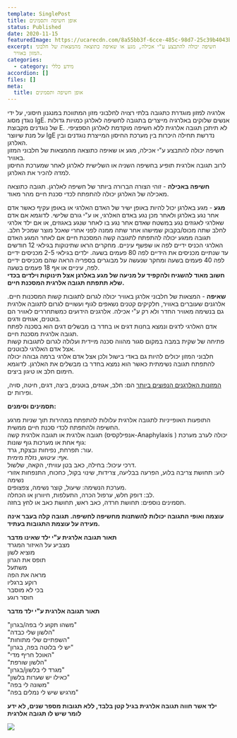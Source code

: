 ```yaml
---
template: SinglePost
title: אופן חשיפה ותסמינים
status: Published
date: 2020-11-15
featuredImage: https://ucarecdn.com/8a55bb3f-6cce-485c-98d7-25c39b4043bf/
excerpt: חשיפה יכולה להתבצע ע"י אכילה, מגע או שאיפה כתוצאה מהמצאות של חלבוני
  המזון באוויר.
categories:
  - category: מידע כללי
accordion: []
files: []
meta:
  title: אופן חשיפה ותסמינים
---
```

אלרגיה למזון מוגדרת כתגובה בלתי רצויה לחלבוני מזון המתווכת במנגנון חיסוני, על ידי נוגדן מסוג IgE.  אנשים שלוקים באלרגיה מייצרים בתגובה לחשיפה לאלרגן כמויות גדולות של נוגדנים מקבוצת E. לא תיתכן תגובה אלרגית ללא חשיפה מוקדמת לאלרגן הספציפי. על מנת שיווצר IgE נדרשת תחילה היכרות בין מערכת החיסון המייצרת נוגדנים ובין האלרגן.\
חשיפה יכולה להתבצע ע"י אכילה, מגע או שאיפה כתוצאה מהמצאות של חלבוני המזון באוויר.\
לרוב תגובה אלרגית תופיע בחשיפה השניה או השלישית לאלרגן לאחר שמערכת החיסון למדה להכיר את האלרגן.

**חשיפה באכילה** - זוהי הצורה הברורה ביותר של חשיפה לאלרגן. תגובה כתוצאה מאכילה של האלרגן יכולה להתפתח לכדי סכנת חיים מהר מאוד.

**מגע**  - מגע באלרגן יכול להיות באופן ישיר של האדם האלרגי או באופן עקיף כאשר אדם אחר נגע באלרגן ולאחר מכן נגע באדם האלרגי, או ע"י גורם שלישי. לדוגמא אם אדם שאלרגי לאגוזים נגע במשטח שאדם אחר נגע בו לאחר שנגע באגוזים, או אם ילד אלרגי לחלב שתה מכוס/בקבוק שמישהו אחר שתה ממנה לפני אחרי שאכל מוצר שמכיל חלב. תגובה ממגע יכולה להתפתח לתגובה קשה המסכנת חיים אם לאחר המגע האדם האלרגי הכניס ידיים לפה או שפשף עיניים. מחקרים הראו שתינוקות בגילאי 12 חודשים עד שנתיים מכניסים את הידיים לפה 80 פעמים בשעה. ילדים בגילאי 2-5 מכניסים ידיים לפה 40 פעמים בשעה ומחקר שנעשה על מבוגרים בספריה הראה שהם מכניסים ידיים לפה, עיניים או אף 18 פעמים בשעה. \
**חשוב מאוד להשגיח ולהקפיד על מניעה של מגע באלרגן אצל תינוקות וילדים בכדי שלא תתפתח תגובה אלרגית המסכנת חיים.**

**שאיפה** - המצאות של חלבוני אלרגן באוויר יכולה לגרום לתגובות קשות המסכנות חיים. אלרגנים שעוברים באוויר, חלקיקים קטנים נשאפים לגוף ועשויים לגרום לתגובה אלרגית גם בנשימה מאוויר החדר ולא רק ע"י אכילה. אלרגנים הידועים כמשתחררים לאוויר הם בוטנים, אגוזים ודגים.\
אדם האלרגי לדגים ונמצא בחנות דגים או בחדר בו מבשלים דגים הוא בסכנה לפתח תגובה אלרגית מסכנת חיים. \
פתיחה של שקית במבה במקום סגור מהווה סכנה מיידית ועלולה לגרום לתגובות קשות אצל אדם האלרגי לבוטנים.\
חלבוני המזון יכולים להיות גם באדי בישול ולכן אצל אדם אלרגי ברמה גבוהה יכולה להתפתח תגובה נשימתית כאשר הוא נמצא בחדר בו מבשלים את האלרגן. לדוגמא חימום חלב או טיגון ביצים.

[המזונות האלרגנים הנפוצים ביותר](/allergens) הם: חלב, אגוזים, בוטנים, ביצה, דגים, חיטה, סויה, ופירות ים.

**תסמינים וסימנים:** 

התופעות האופייניות לתגובה אלרגית עלולות להתפתח במהירות תוך שניות מרגע החשיפה ולהתפתח לכדי סכנת חיים ממשית.\
תגובה אלרגית או תגובה אלרגית קשה (אנפילקסיס-Anaphylaxis ) יכולה לערב מערכת גוף אחת או מערכות גוף שונות: \
עור: תפרחת, נפיחות ובצקת, גרד.\
אף: עיטוש, נזלת מימית.\
דרכי עיכול: בחילה, כאב בטן עוויתי, הקאה, שלשול.\
לוע: תחושת צריבה בלוע, הפרעה בבליעה, צרידות, שינוי בקול, כחכוח, התנפחות אזורי נשימה\
מערכת הנשימה: שיעול, קוצר נשימה, צפצופים.\
לב: דופק חלש, ערפול הכרה, התעלפות, חיוורון או הכחלה.\
תסמינים נוספים: תחושת חרדה, כאב ראש, תחושת כאב או לחץ בחזה.

**עוצמה ואופי התגובה יכולות להשתנות מחשיפה לחשיפה. תגובה קלה בעבר אינה מעידה על עוצמת התגובות בעתיד.**

**תאור תגובה אלרגית ע"י ילד שאינו מדבר** \
מצביע על האיזור המגרד\
מוציא לשון\
תופס את הגרון\
משתעל\
מראה את הפה\
רוקע ברגליו\
בכי לא מוסבר\
חוסר רוגע

**תאור תגובה אלרגית ע"י ילד מדבר** 

"משהו תקוע לי בפה/בגרון"\
"הלשון שלי כבדה"\
"השפתיים שלי מתוחות"\
"יש לי בלוטה בפה, בגרון"\
"האוכל חריף מדי"\
"הלשון שורפת"\
"מגרד לי בלשון/בגרון"\
"כאילו יש שערות בלשון"\
"משונה לי בפה"\
"מרגיש שיש לי נמלים בפה"

**ילד אשר חווה תגובה אלרגית בגיל קטן בלבד, ללא תגובות מספר שנים, לא ידע לומר שיש לו תגובה אלרגית**

![](https://ucarecdn.com/25b75b78-1dfc-4c53-86cf-1b80de6f56a3/)
